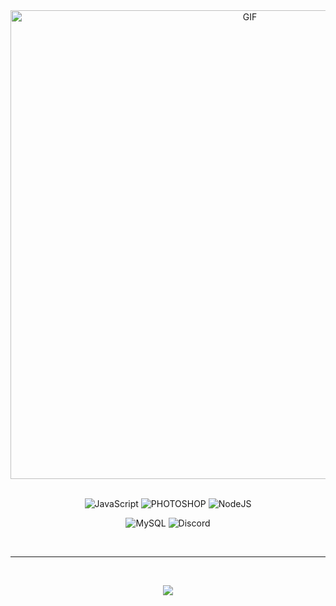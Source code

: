 <div align="center">
<img hight="250" width="750" alt="GIF" align="center" src="https://img.search.brave.com/0ttX6Ll0RPpQ691l-1ZhxtbBtF6JbpJ-wZEWnxZ6lpg/rs:fit:500:281:1/g:ce/aHR0cHM6Ly82Ni5t/ZWRpYS50dW1ibHIu/Y29tL2Q4NmMzNzkz/NmQyNmYzZmIwMjQy/MjFiMjM1ZjE3Njcy/LzY3NDhiZjVjNWQ5/NzVhOTMtZDcvczUw/MHg3NTAvOThlYTEz/NTFhMTkzM2FiNTQ2/ZTkxZWE0MWQ3MzZh/YzFlNGI5MTM1OS5n/aWZ2">
</div>


</br>

<p align="center">
<img alt="JavaScript" src="https://img.shields.io/badge/JavaScript-F7DF1E?style=for-the-badge&logo=javascript&logoColor=black"/>
<img alt="PHOTOSHOP" src="https://img.shields.io/badge/Adobe%20Photoshop-31A8FF?style=for-the-badge&logo=Adobe%20Photoshop&logoColor=black"/>
<img alt="NodeJS" src="https://img.shields.io/badge/Node.js-43853D?style=for-the-badge&logo=node.js&logoColor=white" />
</p>

<p align="center">
<img alt="MySQL" src="https://img.shields.io/badge/MySQL-005C84?style=for-the-badge&logo=mysql&logoColor=white"/>
<img alt="Discord" src="https://img.shields.io/badge/899276759495749703-7289DA?style=for-the-badge&logo=discord&logoColor=white" />
  
</p>
</br>

*************

</br>


<p align="center" >  
  <a href="https://github.com/anuraghazra/github-readme-stats"> 
    <img  src="https://github-readme-stats.vercel.app/api/top-langs/?username=ashibre&layout=compact&theme=react"/>
  </a>
  </p>
